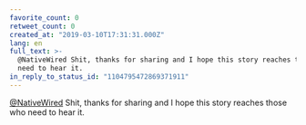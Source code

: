 ```yaml
---
favorite_count: 0
retweet_count: 0
created_at: "2019-03-10T17:31:31.000Z"
lang: en
full_text: >-
  @NativeWired Shit, thanks for sharing and I hope this story reaches those who
  need to hear it.
in_reply_to_status_id: "1104795472869371911"
---
```


[@NativeWired](https://twitter.com/NativeWired) Shit, thanks for sharing and I
hope this story reaches those who need to hear it.

